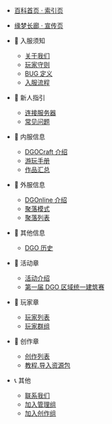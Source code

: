 <!-- sidebar -->

- [百科首页 · 索引页](index)
- [缘梦长廊 · 宣传页](introduce)

- 📢 入服须知

  - [关于我们](notice/about)
  - [玩家守则](notice/rules)
  - [BUG 定义](notice/bugDefinition)
  - [入服流程](notice/join)

- 🧭 新人指引

  - [连接服务器](guide/link)
  - [常见问题](guide/question)

- 📗 内服信息

  - [DGOCraft 介绍](information/DGOCraft/2nd)
  - [游玩手册](information/DGOCraft/play)
  - [作品汇总](information/DGOCraft/list)

- 📘 外服信息

  - [DGOnline 介绍](information/DGOnline/4th)
  - [聚落模式](information/DGOnline/townMode)
  - [聚落列表](information/DGOnline/list)

- 📙 其他信息

  - [DGO 历史](information/DGOHistory)

- 🎯 活动章

  - [活动介绍](community/activities/list)
  - [第一届 DGO 区域统一建筑赛](community/activities/1001)

- 🚶 玩家章

  - [玩家列表](community/players/list)
  - [玩家群组](community/players/groups)

- 📖 创作章

  - [创作列表](community/creation/list)
  - [教程.导入资源包](community/creation/importingResourcePacks)

- 📞 其他

  - [联系我们](other/contact)
  - [加入管理组](other/joinManagement)
  - [加入创作组](other/joinCreation)
